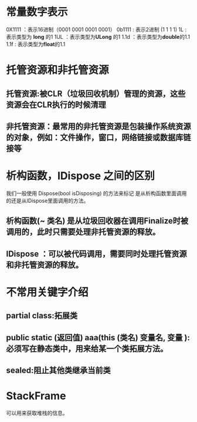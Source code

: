 # 常量数字表示
0X1111 ：表示16进制（0001 0001 0001 0001）
0b1111 : 表示2进制  (1 1 1 1)
1L : 表示类型为 **long** 的1
1UL ：表示类型为**ULong** 的1
1.1d ：表示类型为**double**的1.1
1.1f : 表示类型为**float**的1.1

# 托管资源和非托管资源
## 托管资源:被CLR（垃圾回收机制）管理的资源，这些资源会在CLR执行的时候清理
## 非托管资源：最常用的非托管资源是包装操作系统资源的对象，例如：文件操作，窗口，网络链接或数据库链接等

# 析构函数，IDispose 之间的区别
我们一般使用 Dispose(bool isDisposing) 的方法来标记 是从析构函数里面调用的还是从IDispose里面调用的方法。
## 析构函数(~ 类名) 是从垃圾回收器在调用Finalize时被调用的，此时只需要处理非托管资源的释放。
## IDispose ：可以被代码调用，需要同时处理托管资源和非托管资源的释放。

# 不常用关键字介绍
## partial class:拓展类
## public static (返回值) aaa(this (类名) 变量名, 变量 ):必须写在静态类中，用来给某一个类拓展方法。
## sealed:阻止其他类继承当前类

# StackFrame
可以用来获取堆栈的信息。